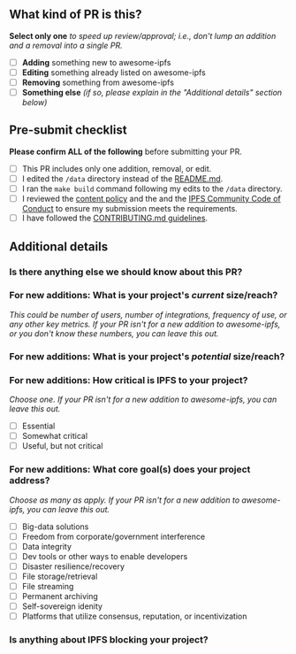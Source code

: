 ## What kind of PR is this?
**Select only one** *to speed up review/approval; i.e., don't lump an addition and a removal into a single PR.*

- [ ] **Adding** something new to awesome-ipfs
- [ ] **Editing** something already listed on awesome-ipfs
- [ ] **Removing** something from awesome-ipfs
- [ ] **Something else** *(if so, please explain in the "Additional details" section below)*

<!-- If your change is not listed above, please remove the checklist bellow. -->

## Pre-submit checklist
**Please confirm ALL of the following** before submitting your PR.

- [ ] This PR includes only one addition, removal, or edit.
- [ ] I edited the `/data` directory instead of the [README.md](https://github.com/ipfs/awesome-ipfs/blob/master/README.md).
- [ ] I ran the `make build` command following my edits to the `/data` directory.
- [ ] I reviewed the [content policy](https://github.com/ipfs/awesome-ipfs/blob/master/POLICY.md) and the and the [IPFS Community Code of Conduct](https://github.com/ipfs/community/blob/master/code-of-conduct.md) to ensure my submission meets the requirements.
- [ ] I have followed the [CONTRIBUTING.md guidelines](https://github.com/ipfs/awesome-ipfs/blob/master/CONTRIBUTING.md).

## Additional details

### Is there anything else we should know about this PR?
<!-- If you've checked "Something else" above, or just want to provide additional info or clarification, please do so here. -->

### For new additions: What is your project's *current* size/reach?
*This could be number of users, number of integrations, frequency of use, or any other key metrics. If your PR isn't for a new addition to awesome-ipfs, or you don't know these numbers, you can leave this out.*

### For new additions: What is your project's *potential* size/reach?
<!--This could be number of users, number of integrations, frequency of use, or any other key metrics. If your PR isn't for a new addition to awesome-ipfs, or you don't know these numbers, you can leave this out.-->

### For new additions: How critical is IPFS to your project?
*Choose one. If your PR isn't for a new addition to awesome-ipfs, you can leave this out.*
- [ ] Essential
- [ ] Somewhat critical
- [ ] Useful, but not critical

### For new additions: What core goal(s) does your project address?
*Choose as many as apply. If your PR isn't for a new addition to awesome-ipfs, you can leave this out.*
- [ ] Big-data solutions
- [ ] Freedom from corporate/government interference
- [ ] Data integrity
- [ ] Dev tools or other ways to enable developers
- [ ] Disaster resilience/recovery
- [ ] File storage/retrieval
- [ ] File streaming
- [ ] Permanent archiving
- [ ] Self-sovereign idenity
- [ ] Platforms that utilize consensus, reputation, or incentivization

### Is anything about IPFS blocking your project?
<!--If aspects of IPFS are hindering your project's progress, please elaborate here.-->
